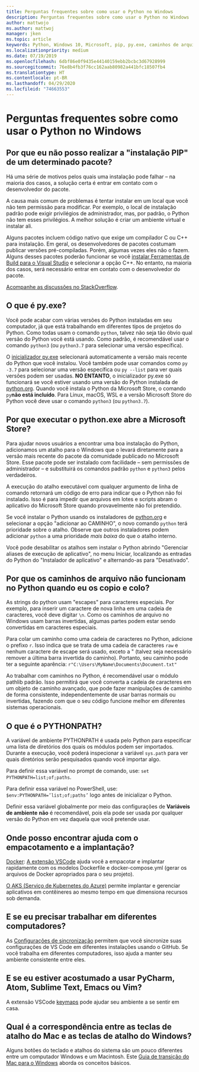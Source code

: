 ```yaml
---
title: Perguntas frequentes sobre como usar o Python no Windows
description: Perguntas frequentes sobre como usar o Python no Windows
author: mattwojo
ms.author: mattwoj
manager: jken
ms.topic: article
keywords: Python, Windows 10, Microsoft, pip, py.exe, caminhos de arquivos, PYTHONPATH, implantação do Python, empacotamento do Python
ms.localizationpriority: medium
ms.date: 07/19/2019
ms.openlocfilehash: 6dbf86e0f9435e44140159ebb2bcbc3d67928999
ms.sourcegitcommit: 76e8b4fb3f76cc162aab80982a441bfc18507fb4
ms.translationtype: HT
ms.contentlocale: pt-BR
ms.lasthandoff: 04/29/2020
ms.locfileid: "74663553"
---
```

# <a name="frequently-asked-questions-about-using-python-on-windows"></a>Perguntas frequentes sobre como usar o Python no Windows

## <a name="why-cant-i-pip-install-a-certain-package"></a>Por que eu não posso realizar a "instalação PIP" de um determinado pacote?

Há uma série de motivos pelos quais uma instalação pode falhar – na maioria dos casos, a solução certa é entrar em contato com o desenvolvedor do pacote.

A causa mais comum de problemas é tentar instalar em um local que você não tem permissão para modificar. Por exemplo, o local de instalação padrão pode exigir privilégios de administrador, mas, por padrão, o Python não tem esses privilégios. A melhor solução é criar um ambiente virtual e instalar ali.

Alguns pacotes incluem código nativo que exige um compilador C ou C++ para instalação. Em geral, os desenvolvedores de pacotes costumam publicar versões pré-compiladas. Porém, algumas vezes eles não o fazem. Alguns desses pacotes poderão funcionar se você [instalar Ferramentas de Build para o Visual Studio](https://visualstudio.microsoft.com/downloads/#build-tools-for-visual-studio-2019) e selecionar a opção C++. No entanto, na maioria dos casos, será necessário entrar em contato com o desenvolvedor do pacote.

[Acompanhe as discussões no StackOverflow](https://stackoverflow.com/questions/4750806/how-do-i-install-pip-on-windows/12476379).

## <a name="what-is-pyexe"></a>O que é py.exe?

Você pode acabar com várias versões do Python instaladas em seu computador, já que está trabalhando em diferentes tipos de projetos do Python. Como todas usam o comando `python`, talvez não seja tão óbvio qual versão do Python você está usando. Como padrão, é recomendável usar o comando `python3` (ou `python3.7` para selecionar uma versão específica).

O [inicializador py.exe](https://docs.python.org/3/using/windows.html#launcher) selecionará automaticamente a versão mais recente do Python que você instalou. Você também pode usar comandos como `py -3.7` para selecionar uma versão específica ou `py --list` para ver quais versões podem ser usadas. **NO ENTANTO**, o inicializador py.exe só funcionará se você estiver usando uma versão do Python instalada de [python.org](https://www.python.org/downloads/windows/). Quando você instala o Python da Microsoft Store, o comando `py`**não está incluído**. Para Linux, macOS, WSL e a versão Microsoft Store do Python você deve usar o comando `python3` (ou `python3.7`).

## <a name="why-does-running-pythonexe-open-the-microsoft-store"></a>Por que executar o python.exe abre a Microsoft Store?

Para ajudar novos usuários a encontrar uma boa instalação do Python, adicionamos um atalho para o Windows que o levará diretamente para a versão mais recente do pacote da comunidade publicado no Microsoft Store. Esse pacote pode ser instalado com facilidade – sem permissões de administrador – e substituirá os comandos padrão `python` e `python3` pelos verdadeiros.

A execução do atalho executável com qualquer argumento de linha de comando retornará um código de erro para indicar que o Python não foi instalado. Isso é para impedir que arquivos em lotes e scripts abram o aplicativo do Microsoft Store quando provavelmente não foi pretendido.

Se você instalar o Python usando os instaladores de [python.org](https://www.python.org/downloads/windows/) e selecionar a opção "adicionar ao CAMINHO", o novo comando `python` terá prioridade sobre o atalho. Observe que outros instaladores podem adicionar `python` a uma prioridade _mais baixa_ do que o atalho interno.

Você pode desabilitar os atalhos sem instalar o Python abrindo "Gerenciar aliases de execução de aplicativo", no menu Iniciar, localizando as entradas do Python do "Instalador de aplicativo" e alternando-as para "Desativado".

## <a name="why-dont-file-paths-work-in-python-when-i-copy-paste-them"></a>Por que os caminhos de arquivo não funcionam no Python quando eu os copio e colo?

As strings do python usam "escapes" para caracteres especiais. Por exemplo, para inserir um caractere de nova linha em uma cadeia de caracteres, você deve digitar `\n`. Como os caminhos de arquivo no Windows usam barras invertidas, algumas partes podem estar sendo convertidas em caracteres especiais.

Para colar um caminho como uma cadeia de caracteres no Python, adicione o prefixo `r`. Isso indica que se trata de uma cadeia de caracteres `raw` e nenhum caractere de escape será usado, exceto a \" (talvez seja necessário remover a última barra invertida do caminho). Portanto, seu caminho pode ter a seguinte aparência: `r"C:\Users\MyName\Documents\Document.txt"`

Ao trabalhar com caminhos no Python, é recomendável usar o módulo pathlib padrão. Isso permitirá que você converta a cadeia de caracteres em um objeto de caminho avançado, que pode fazer manipulações de caminho de forma consistente, independentemente de usar barras normais ou invertidas, fazendo com que o seu código funcione melhor em diferentes sistemas operacionais.

## <a name="what-is-pythonpath"></a>O que é o PYTHONPATH?

A variável de ambiente PYTHONPATH é usada pelo Python para especificar uma lista de diretórios dos quais os módulos podem ser importados. Durante a execução, você poderá inspecionar a variável `sys.path` para ver quais diretórios serão pesquisados quando você importar algo.

Para definir essa variável no prompt de comando, use: `set PYTHONPATH=list;of;paths`.

Para definir essa variável no PowerShell, use: `$env:PYTHONPATH=’list;of;paths’` logo antes de inicializar o Python.

Definir essa variável globalmente por meio das configurações de **Variáveis de ambiente** **não** é recomendável, pois ela pode ser usada por qualquer versão do Python em vez daquela que você pretende usar.

## <a name="where-can-i-find-help-with-packaging-and-deployment"></a>Onde posso encontrar ajuda com o empacotamento e a implantação?

[Docker](https://code.visualstudio.com/docs/azure/docker): [A extensão VSCode](https://code.visualstudio.com/docs/azure/docker) ajuda você a empacotar e implantar rapidamente com os modelos Dockerfile e docker-compose.yml (gerar os arquivos de Docker apropriados para o seu projeto).

[O AKS (Serviço de Kubernetes do Azure)](https://docs.microsoft.com/azure/aks/) permite implantar e gerenciar aplicativos em contêineres ao mesmo tempo em que dimensiona recursos sob demanda.

## <a name="what-if-i-need-to-work-across-different-machines"></a>E se eu precisar trabalhar em diferentes computadores?

As [Configurações de sincronização](https://marketplace.visualstudio.com/items?itemName=Shan.code-settings-sync) permitem que você sincronize suas configurações de VS Code em diferentes instalações usando o GitHub. Se você trabalha em diferentes computadores, isso ajuda a manter seu ambiente consistente entre eles.

## <a name="what-if-im-used-to-using-pycharm-atom-sublime-text-emacs-or-vim"></a>E se eu estiver acostumado a usar PyCharm, Atom, Sublime Text, Emacs ou Vim?

A extensão VSCode [keymaps](https://marketplace.visualstudio.com/search?target=VSCode&category=Keymaps&sortBy=Downloads) pode ajudar seu ambiente a se sentir em casa.

## <a name="how-do-mac-shortcut-keys-map-to-windows-shortcut-keys"></a>Qual é a correspondência entre as teclas de atalho do Mac e as teclas de atalho do Windows?

Alguns botões do teclado e atalhos do sistema são um pouco diferentes entre um computador Windows e um Macintosh. Este [Guia de transição do Mac para o Windows](../dev-environment/mac-to-windows.md) aborda os conceitos básicos.
